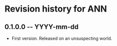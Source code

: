 # Revision history for ANN

## 0.1.0.0 -- YYYY-mm-dd

* First version. Released on an unsuspecting world.
